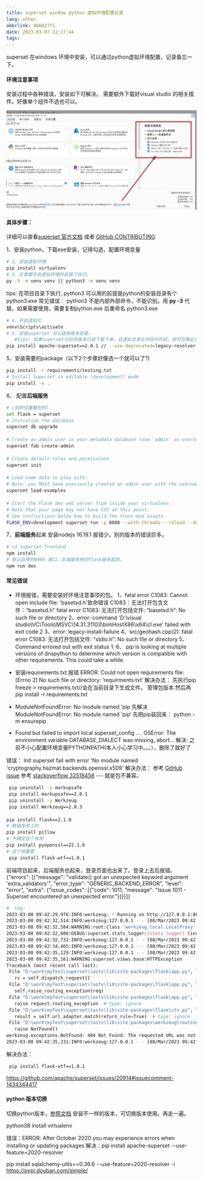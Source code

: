 ```yaml
---
title: superset window python 虚拟环境配置记录
lang: other
abbrlink: 4b6927f1
date: 2023-03-07 22:27:44
tags:
---
```


superset 在windows 环境中安装，可以通过python虚拟环境配置，记录备忘一下。

#### **环境注意事项**
安装过程中各种错误，安装如下可解决。
需要额外下载好visual studio 的相关插件。好像单个组件不选也可以。
<!-- more -->
![详情如图](../../images/superset_20230304172137.jpg)
#### **具体步骤：**
详细可以查看[superset 官方文档](https://superset.apache.org/docs/installation/installing-superset-from-scratch) 或者 [GitHub CONTRIBUTING](https://github.com/apache/superset/blob/master/CONTRIBUTING.md#documentation)

1、安装python，下载exe安装，记得勾选，配置环境变量
```bash
# 2、安装虚拟环境 
pip install virtualenv 
# 3、在需要开启虚拟环境的目录下执行。
py -3 -m venv venv || python3 -m venv venv 
```
  tips: 在项目目录下执行, python3 可以用的前提是python的安装目录有个python3.exe
  常见错误： python3 不是内部外部命令，不能识别。用 **py -3** 代替。如果需要使用，需要复制python.exe 后重命名 python3.exe
```bash
# 4、开启虚拟化
venv\Scripts\activate 
# 5、安装superset 可以选择版本安装。
   #tips: 如果superset对应的版本已经下载下来，且虚拟目录在项目中开启，则可忽略此步骤。
pip install apache-superset==2.0.1 // --use-deprecated=legacy-resolver
```
5、安装需要的package（以下2个步骤好像选一个就可以了?)
```bash
pip install -r requirements/testing.txt
# Install Superset in editable (development) mode
pip install -e .
```
6、 配置**后端服务**
```bash
# (别的位置看到的)
set flask = superset 
# Initialize the database
superset db upgrade

# Create an admin user in your metadata database (use `admin` as username to be able to load the examples)
superset fab create-admin

# Create default roles and permissions
superset init

# Load some data to play with.
# Note: you MUST have previously created an admin user with the username `admin` for this command to work.
superset load-examples

# Start the Flask dev web server from inside your virtualenv.
# Note that your page may not have CSS at this point.
# See instructions below how to build the front-end assets.
FLASK_ENV=development superset run -p 8088 --with-threads --reload --debugger
```
7、**前端服务**起来
 安装nodejs 16.19.1 报错少。别的版本的错误巨多。
 ```bash
 # cd superset-frontend
 npm install 
 # 默认启用的9000 端口，后端服务用的flask服务起的。
 npm run dev 
 ````


#### 常见错误
+ 环境报错，需要安装好环境注意事项的包。
1、fatal error C1083: Cannot open include file: 'basetsd.h'致命错误 C1083：无法打开包含文件：“basetsd.h”
fatal error C1083: 无法打开包括文件: “basetsd.h”: No such file or directory
2、error: command 'D:\\visual studio\\VC\\Tools\\MSVC\\14.31.31103\\bin\\HostX86\\x64\\cl.exe' failed with exit code 2
3、error: legacy-install-failure
4、src/geohash.cpp(2): fatal error C1083: 无法打开包括文件: “stdio.h”: No such file or directory
5、Command errored out with exit status 1:
6、 pip is looking at multiple versions of dnspython to determine which version is compatible with other requirements. This could take a while.


+ 安装requirements.txt 报错
ERROR: Could not open requirements file: [Errno 2] No such file or directory: ‘requirments.txt’
解决办法：
  先执行pip freeze > requirements.txt//会在当前目录下生成文件。 管理包版本
  然后再pip install -r requirements.txt


+ ModuleNotFoundError: No module named ‘pip
先解决 ModuleNotFoundError: No module named ‘pip‘
先把pip装回来：
python -m ensurepip

+ Found but failed to import local superset_config
....
OSError: The environment variable DATABASE_DIALECT was missing, abort...
解决:
 之前不小心配置环境变量PYTHONPATH(本人小心学习中。。。），删除了就好了

错误：
Init superset fail with error 'No module named 'cryptography.hazmat.backends.openssl.x509'
解决办法： 参考 [GitHub issue](https://github.com/apache/superset/issues/22571)
参考 [stackoverflow 32518458](https://stackoverflow.com/questions/32518458/importerror-no-module-named-cryptography-hazmat-bindings-openssl)
--- 就是包不兼容。

```bash
 pip uninstall -y markupsafe
 pip install markupsafe==2.0.1
 pip uninstall -y Werkzeug
 pip install Werkzeug==2.0.3

pip install flask==2.1.0
# 数据库用上的 
pip install pillow
# 不确定这个有用
pip install pyopenssl==22.1.0
# 这个很重要
 pip install flask-wtf==1.0.1 
```


  前端项目起来，后端服务也起来，登录页面也出来了。登录上去后报错。
 {"errors": [{"message": "validate() got an unexpected keyword argument 'extra_validators'", "error_type": "GENERIC_BACKEND_ERROR", "level": "error", "extra": {"issue_codes": [{"code": 1011, "message": "Issue 1011 - Superset encountered an unexpected error."}]}}]}
 ```bash
#  log:
2023-03-08 09:42:29,976:INFO:werkzeug: * Running on http://127.0.0.1:8088/ (Press CTRL+C to quit)
2023-03-08 09:42:32,514:INFO:werkzeug:127.0.0.1 - - [08/Mar/2023 09:42:32] "GET / HTTP/1.1" 302 -
2023-03-08 09:42:32,584:WARNING:root:Class 'werkzeug.local.LocalProxy' is not mapped
2023-03-08 09:42:32,686:DEBUG:superset.stats_logger:[stats_logger] (incr) welcome
2023-03-08 09:42:32,732:INFO:werkzeug:127.0.0.1 - - [08/Mar/2023 09:42:32] "GET /superset/welcome/ HTTP/1.1" 302 -
2023-03-08 09:42:34,465:INFO:werkzeug:127.0.0.1 - - [08/Mar/2023 09:42:34] "GET /login/ HTTP/1.1" 200 -
2023-03-08 09:42:35,129:INFO:werkzeug:127.0.0.1 - - [08/Mar/2023 09:42:35] "GET /static/assets/preamble.418fde3b.entry.js HTTP/1.1" 200 -
2023-03-08 09:42:35,161:WARNING:superset.views.base:HTTPException
Traceback (most recent call last):
  File "D:\work\myTest\superset\lastv\lib\site-packages\flask\app.py", line 1523, in full_dispatch_request
    rv = self.dispatch_request()
  File "D:\work\myTest\superset\lastv\lib\site-packages\flask\app.py", line 1499, in dispatch_request
    self.raise_routing_exception(req)
  File "D:\work\myTest\superset\lastv\lib\site-packages\flask\app.py", line 1481, in raise_routing_exception
    raise request.routing_exception  # type: ignore
  File "D:\work\myTest\superset\lastv\lib\site-packages\flask\ctx.py", line 397, in match_request
    result = self.url_adapter.match(return_rule=True)  # type: ignore
  File "D:\work\myTest\superset\lastv\lib\site-packages\werkzeug\routing.py", line 2042, in match
    raise NotFound()
werkzeug.exceptions.NotFound: 404 Not Found: The requested URL was not found on the server. If you entered the URL manually please check your spelling and try again.
2023-03-08 09:42:35,231:INFO:werkzeug:127.0.0.1 - - [08/Mar/2023 09:42:35] "GET /static/assets/menu.926ed779.entry.js HTTP/1.1" 200 -
 ```

解决办法： 
```bash
 pip install flask-wtf==1.0.1 
```
https://github.com/apache/superset/issues/20914#issuecomment-1434344417


 
#### python 版本切换
切换python版本，[参照文档](https://blog.csdn.net/qq_42455308/article/details/129263694)
安装不一样的版本，可切换版本使用。再走一遍。

python38 install virtualenv

错误：ERROR: After October 2020 you may experience errors when installing or updating packages 
解决：pip install apache-superset --use-feature=2020-resolver

pip install sqlalchemy-utils==0.36.6 --use-feature=2020-resolver -i https://pypi.douban.com/simple/



